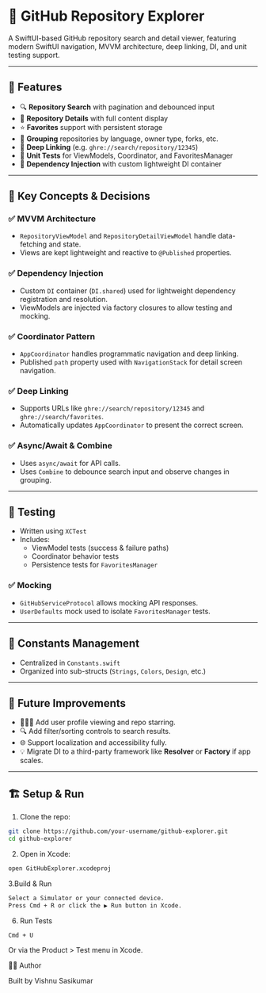# 📘 GitHub Repository Explorer

A SwiftUI-based GitHub repository search and detail viewer, featuring modern SwiftUI navigation, MVVM architecture, deep linking, DI, and unit testing support.

---

## 🚀 Features

- 🔍 **Repository Search** with pagination and debounced input
- 📑 **Repository Details** with full content display
- ⭐️ **Favorites** support with persistent storage
- 📂 **Grouping** repositories by language, owner type, forks, etc.
- 🔗 **Deep Linking** (e.g. `ghre://search/repository/12345`)
- 🧪 **Unit Tests** for ViewModels, Coordinator, and FavoritesManager
- 💉 **Dependency Injection** with custom lightweight DI container

---

## 🧠 Key Concepts & Decisions

### ✅ MVVM Architecture
- `RepositoryViewModel` and `RepositoryDetailViewModel` handle data-fetching and state.
- Views are kept lightweight and reactive to `@Published` properties.

### ✅ Dependency Injection
- Custom `DI` container (`DI.shared`) used for lightweight dependency registration and resolution.
- ViewModels are injected via factory closures to allow testing and mocking.

### ✅ Coordinator Pattern
- `AppCoordinator` handles programmatic navigation and deep linking.
- Published `path` property used with `NavigationStack` for detail screen navigation.

### ✅ Deep Linking
- Supports URLs like `ghre://search/repository/12345` and `ghre://search/favorites`.
- Automatically updates `AppCoordinator` to present the correct screen.

### ✅ Async/Await & Combine
- Uses `async/await` for API calls.
- Uses `Combine` to debounce search input and observe changes in grouping.

---

## 🧪 Testing

- Written using `XCTest`
- Includes:
  - ViewModel tests (success & failure paths)
  - Coordinator behavior tests
  - Persistence tests for `FavoritesManager`

### ✅ Mocking
- `GitHubServiceProtocol` allows mocking API responses.
- `UserDefaults` mock used to isolate `FavoritesManager` tests.

---

## 📌 Constants Management
- Centralized in `Constants.swift`
- Organized into sub-structs (`Strings`, `Colors`, `Design`, etc.)

---

## 🔧 Future Improvements

- 🧑‍🤝‍🧑 Add user profile viewing and repo starring.
- 🔍 Add filter/sorting controls to search results.
- 🌐 Support localization and accessibility fully.
- 💡 Migrate DI to a third-party framework like **Resolver** or **Factory** if app scales.

---

## 🏗️ Setup & Run

1. Clone the repo:
  ```bash
  git clone https://github.com/your-username/github-explorer.git
  cd github-explorer
  ```
2. Open in Xcode: 
  ```bash
  open GitHubExplorer.xcodeproj
  ```
3.Build & Run 
  ```bash
  Select a Simulator or your connected device.
  Press Cmd + R or click the ▶️ Run button in Xcode.
  ```
6. Run Tests 
  ```bash
  Cmd + U
  ```
  Or via the Product > Test menu in Xcode.

🧑‍💻 Author

Built by Vishnu Sasikumar
